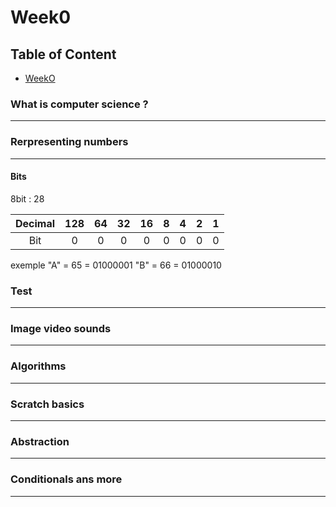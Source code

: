 
# Week0

## Table of Content

- [WeekO](https://cs50.harvard.edu/x/2022/notes/0/)


### What is computer science ?

---

### Rerpresenting numbers

---

#### Bits

8bit : 28

| Decimal | 128 | 64 | 32 | 16 | 8 | 4 | 2 | 1 | 
| :--: | :-: | :-: | :-: | :-: | :-: | :-: | :-: | :-: |
| Bit | 0 | 0 | 0 | 0 | 0 | 0 | 0 | 0 | 

 exemple 
 "A" = 65 = 01000001
 "B" = 66 = 01000010


### Test

---

### Image video sounds

---

### Algorithms

---

### Scratch basics

---

### Abstraction

---

### Conditionals ans more 

---


